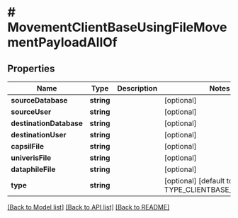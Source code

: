 # # MovementClientBaseUsingFileMovementPayloadAllOf

## Properties

Name | Type | Description | Notes
------------ | ------------- | ------------- | -------------
**sourceDatabase** | **string** |  | [optional]
**sourceUser** | **string** |  | [optional]
**destinationDatabase** | **string** |  | [optional]
**destinationUser** | **string** |  | [optional]
**capsilFile** | **string** |  | [optional]
**univerisFile** | **string** |  | [optional]
**dataphileFile** | **string** |  | [optional]
**type** | **string** |  | [optional] [default to TYPE_CLIENTBASE_USING_FILE]

[[Back to Model list]](../../README.md#models) [[Back to API list]](../../README.md#endpoints) [[Back to README]](../../README.md)
